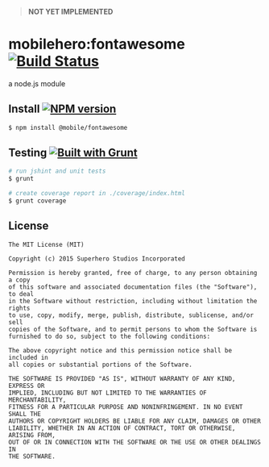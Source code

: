 > **NOT YET IMPLEMENTED**

# mobilehero:fontawesome [![Build Status](https://travis-ci.org/mobilehero/fontawesome.svg?branch=master)](https://travis-ci.org/mobilehero/fontawesome)

a node.js module

## Install [![NPM version](https://badge.fury.io/js/%40mobile%2Ffontawesome.svg)](https://www.npmjs.com/package/@mobile/fontawesome)


```bash
$ npm install @mobile/fontawesome
```

## Testing [![Built with Grunt](https://cdn.gruntjs.com/builtwith.png)](http://gruntjs.com/)

```bash
# run jshint and unit tests
$ grunt

# create coverage report in ./coverage/index.html
$ grunt coverage
```

## License

```
The MIT License (MIT)

Copyright (c) 2015 Superhero Studios Incorporated

Permission is hereby granted, free of charge, to any person obtaining a copy
of this software and associated documentation files (the "Software"), to deal
in the Software without restriction, including without limitation the rights
to use, copy, modify, merge, publish, distribute, sublicense, and/or sell
copies of the Software, and to permit persons to whom the Software is
furnished to do so, subject to the following conditions:

The above copyright notice and this permission notice shall be included in
all copies or substantial portions of the Software.

THE SOFTWARE IS PROVIDED "AS IS", WITHOUT WARRANTY OF ANY KIND, EXPRESS OR
IMPLIED, INCLUDING BUT NOT LIMITED TO THE WARRANTIES OF MERCHANTABILITY,
FITNESS FOR A PARTICULAR PURPOSE AND NONINFRINGEMENT. IN NO EVENT SHALL THE
AUTHORS OR COPYRIGHT HOLDERS BE LIABLE FOR ANY CLAIM, DAMAGES OR OTHER
LIABILITY, WHETHER IN AN ACTION OF CONTRACT, TORT OR OTHERWISE, ARISING FROM,
OUT OF OR IN CONNECTION WITH THE SOFTWARE OR THE USE OR OTHER DEALINGS IN
THE SOFTWARE.
```
